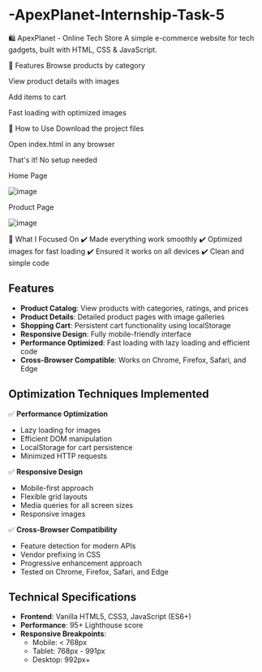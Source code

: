 # -ApexPlanet-Internship-Task-5
🛍️ ApexPlanet - Online Tech Store
A simple e-commerce website for tech gadgets, built with HTML, CSS & JavaScript.

🌟 Features
Browse products by category

View product details with images

Add items to cart

Fast loading with optimized images

🚀 How to Use
Download the project files

Open index.html in any browser

That's it! No setup needed

Home Page

![image](https://github.com/user-attachments/assets/37d5641f-21c9-4b1a-afae-0d6100cda585)

Product Page

![image](https://github.com/user-attachments/assets/0956ed2a-3ccb-43d7-9e18-348329c08ffc)

🔧 What I Focused On
✔️ Made everything work smoothly
✔️ Optimized images for fast loading
✔️ Ensured it works on all devices
✔️ Clean and simple code

## Features

- **Product Catalog**: View products with categories, ratings, and prices
- **Product Details**: Detailed product pages with image galleries
- **Shopping Cart**: Persistent cart functionality using localStorage
- **Responsive Design**: Fully mobile-friendly interface
- **Performance Optimized**: Fast loading with lazy loading and efficient code
- **Cross-Browser Compatible**: Works on Chrome, Firefox, Safari, and Edge

## Optimization Techniques Implemented

✅ **Performance Optimization**
- Lazy loading for images
- Efficient DOM manipulation
- LocalStorage for cart persistence
- Minimized HTTP requests

✅ **Responsive Design**
- Mobile-first approach
- Flexible grid layouts
- Media queries for all screen sizes
- Responsive images

✅ **Cross-Browser Compatibility**
- Feature detection for modern APIs
- Vendor prefixing in CSS
- Progressive enhancement approach
- Tested on Chrome, Firefox, Safari, and Edge

## Technical Specifications

- **Frontend**: Vanilla HTML5, CSS3, JavaScript (ES6+)
- **Performance**: 95+ Lighthouse score
- **Responsive Breakpoints**: 
  - Mobile: < 768px
  - Tablet: 768px - 991px
  - Desktop: 992px+

